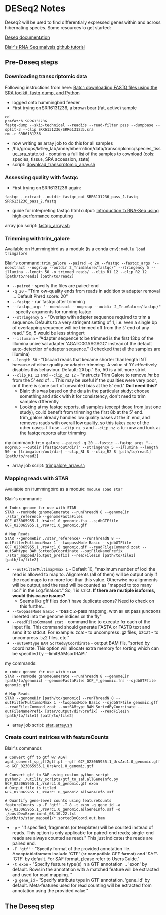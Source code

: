 # DESeq2 Notes

Deseq2 will be used to find differentially expressed genes within and across hibernating species. Some resources to get started:

[Deseq documentation](https://bioconductor.org/packages/devel/bioc/vignettes/DESeq2/inst/doc/DESeq2.html) 

[Blair's RNA-Seq analysis github tutorial](https://github.com/blairperry/midhib_feeding_uarctos#1-quality-trimming-mapping-and-processing-of-rna-seq-data)

## Pre-Deseq steps

### Downloading transcriptomic data

Following instructions from here: [Batch downloading FASTQ files using the SRA toolkit, fastq-dump, and Python](https://erilu.github.io/python-fastq-downloader/)
- logged onto hummingbird feeder
- First trying on SRR6131236, a brown bear (fat, active) sample
~~~
cd
prefetch SRR6131236
fastq-dump --skip-technical --readids --read-filter pass --dumpbase --split-3 --clip SRR6131236/SRR6131236.sra
rm -r SRR6131236
~~~
- now writing an array job to do this for all samples
- /hb/groups/kelley_lab/anne/hibernation/data/transcriptomic/species_tissue_sra_state.txt - contains a full list of the samples to download (cols: species, tissue, SRA accession, state)
- script: [download_transcrptomic_array.sh](https://github.com/aanakamo/kelleylab_rotation/blob/main/scripts/download_transcrptomic_array.sh)

### Assessing quality with fastqc
- First trying on SRR6131236 again:
~~~
fastqc --extract --outdir fastqc_out SRR6131236_pass_1.fastq SRR6131236_pass_2.fastq
~~~
- guide for interpreting fastqc html output: [Introduction to RNA-Seq using high-performance computing](https://hbctraining.github.io/Intro-to-rnaseq-hpc-salmon/lessons/qc_fastqc_assessment.html)

array job script: [fastqc_array.sh](https://github.com/aanakamo/kelleylab_rotation/blob/main/scripts/fastqc_array.sh)

### Trimming with trim_galore
Available on Hummingbird as a module (is a conda env): `module load trimgalore`

Blair's command:
`trim_galore --paired -q 20 --fastqc --fastqc_args "--noextract --nogroup --outdir 2_TrimGalore/fastqc/" --stringency 5 --illumina --length 50 -o trimmed_reads/ --clip_R1 12 --clip_R2 12 [path/to/read1] [path/to/read2]`
- `--paired` - specify the files are paired-end
- `-q 20` - "Trim low-quality ends from reads in addition to adapter removal ... Default Phred score: 20"
- `--fastqc` - run fastqc after trimming
- `--fastqc_args "--noextract --nogroup --outdir 2_TrimGalore/fastqc/"` - specify arguments for running fastqc
- `--stringency 5` - "Overlap with adapter sequence required to trim a sequence. Defaults to a very stringent setting of 1, i.e. even a single bp of overlapping sequence will be trimmed off from the 3' end of any read." So, 5 would be less stringent
- `--illumina` - "Adapter sequence to be trimmed is the first 13bp of the Illumina universal adapter 'AGATCGGAAGAGC' instead of the default auto-detection of adapter sequence." (I checked that all the samples are illumina)
- `--length 50` - "Discard reads that became shorter than length INT because of either quality or adapter trimming. A value of '0' effectively disables this behaviour. Default: 20 bp." So, 50 is a bit more strict
- `--clip_R1 12` and `--clip_R2 12` - "Instructs Trim Galore to remove *int* bp from the 5' end of ... This may be useful if the qualities were very poor, or if there is some sort of unwanted bias at the 5' end." **Do I need this?**
    - Blair: this was based on the data in the particular study; choose something and stick with it for consistency, don't need to trim samples differently
    - Looking at my fastqc reports, all samples (except those from just one study), could benefit from trimming the first 8b at the 5' end. trim_galore already handles low quality bases at the 3' end, and removes reads with overall low quality, so this takes care of the other cases. I'll use `--clip_R1 8` and `--clip_R2 8` for now and look at the fastqc reports after trimming 

my command: `trim_galore --paired -q 20 --fastqc --fastqc_args "--nogroup --outdir [fastqc/out/dir]" --stringency 5 --illumina --length 50 -o [trimgalore/out/dir] --clip_R1 8 --clip_R2 8 [path/to/read1] [path/to/read2]`
- array job script: [trimgalore_array.sh](https://github.com/aanakamo/kelleylab_rotation/blob/main/scripts/trimgalore_array.sh)

### Mapping reads with STAR
Available on Hummingbird as a module: `module load star`

Blair's commands:
~~~
# Index genome for use with STAR
STAR --runMode genomeGenerate --runThreadN 8 --genomeDir ./star_reference --genomeFastaFiles GCF_023065955.1_UrsArc1.0_genomic.fna --sjdbGTFfile GCF_023065955.1_UrsArc1.0_genomic.gff

# Map Reads
STAR --genomeDir ./star_reference/ --runThreadN 8 --outFilterMultimapNmax 1 --twopassMode Basic --sjdbGTFfile GCF_023065955.1_UrsArc1.0_genomic.gff --readFilesCommand zcat --outSAMtype BAM SortedByCoordinate --outFileNamePrefix ./star_mapped/[output_prefix] --readFilesIn [path/to/file1] [path/to/file2]
~~~
- `--outFilterMultimapNmax 1` - Default 10, "maximum number of loci the read is allowed to map to. Alignments (all of them) will be output only if the read maps to no more loci than this value. Otherwise no alignments will be output, and the read will be counted as "mapped to too many loci" in the Log.final.out." So, 1 is strict. **If there are multiple isoforms, would this cause issues?**
    - Seems like gff files don't have duplicate exons? Need to check on this further...
- `--twopassMode Basic` - "basic 2-pass mapping, with all 1st pass junctions inserted into the genome indices on the fly"
- `--readFilesCommand zcat` - command line to execute for each of the input file. This command should generate FASTA or FASTQ text and send it to stdout. For example: zcat - to uncompress .gz files, bzcat - to uncompress .bz2 files, etc." 
- `--outSAMtype BAM SortedByCoordinate` - output BAM file, "sorted by coordinate. This option will allocate extra memory for sorting which can be specified by --limitBAMsortRAM."

my commands:
~~~
# Index genome for use with STAR
STAR --runMode genomeGenerate --runThreadN 8 --genomeDir [path/to/genomic] --genomeFastaFiles GCF_*_genomic.fna --sjdbGTFfile genomic.gff

# Map Reads
STAR --genomeDir [path/to/genomic] --runThreadN 8 --outFilterMultimapNmax 1 --twopassMode Basic --sjdbGTFfile genomic.gff --readFilesCommand zcat --outSAMtype BAM SortedByCoordinate --outFileNamePrefix [star/output/dir/prefix] --readFilesIn [path/to/file1] [path/to/file2]
~~~
- array job script: [star_array.sh](https://github.com/aanakamo/kelleylab_rotation/blob/main/scripts/star_array.sh)

### Create count matrices with featureCounts
Blair's commands:
~~~
# Convert gff to gtf w/ AGAT
agat_convert_sp_gff2gtf.pl --gff GCF_023065955.1_UrsArc1.0_genomic.gff -o GCF_023065955.1_UrsArc1.0_genomic.gtf

# Convert gtf to SAF using custom python script 
python2 ./utility_scripts/gtf_to_saf.allGeneInfo.py GCF_023065955.1_UrsArc1.0_genomic.gtf exon
# Output file is titled GCF_023065955.1_UrsArc1.0_genomic.allGeneInfo.saf

# Quantify gene-level counts using featureCounts
featureCounts -p -F 'gtf' -T 8 -t exon -g gene_id -a GCF_023065955.1_UrsArc1.0_genomic.allGeneInfo.saf -o ./postDexExperiment_08.10.22.txt [path/to/star_mapped]/*.sortedByCoord.out.bam
~~~
- `-p` - "If specified, fragments (or templates) will be counted instead of reads. This option is only applicable for paired-end reads; single-end reads are always counted as reads." This just indicates the reads are paired end.
- `-F 'gtf'` - "Specify format of the provided annotation file. Acceptableformats include 'GTF' (or compatible GFF format) and 'SAF'. 'GTF' by default. For SAF format, please refer to Users Guide."
- `-t exon` - "Specify feature type(s) in a GTF annotation ... 'exon' by default. Rows in the annotation with a matched feature will be extracted and used for read mapping. "
- `-g gene_id` - "Specify attribute type in GTF annotation. 'gene_id' by default. Meta-features used for read counting will be extracted from annotation using the provided value."

## The Deseq step

